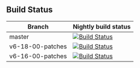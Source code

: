 ## Build Status
| Branch | Nightly build status |
|--------|------------|
| master | [![Build Status](https://lcgapp-services.cern.ch/root-jenkins/buildStatus/icon?job=root-nightly-master)](https://lcgapp-services.cern.ch/root-jenkins/view/ROOT/job/root-nightly-master/) |
| v6-18-00-patches | [![Build Status](https://lcgapp-services.cern.ch/root-jenkins/buildStatus/icon?job=root-nightly-v6-18-00-patches)](https://lcgapp-services.cern.ch/root-jenkins/view/ROOT/job/root-nightly-v6-18-00-patches/) |
| v6-16-00-patches | [![Build Status](https://lcgapp-services.cern.ch/root-jenkins/buildStatus/icon?job=root-nightly-v6-16-00-patches)](https://lcgapp-services.cern.ch/root-jenkins/view/ROOT/job/root-nightly-v6-16-00-patches/) |
